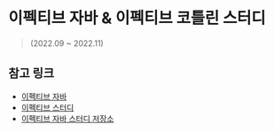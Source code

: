 # 이펙티브 자바 & 이펙티브 코틀린 스터디
> (2022.09 ~ 2022.11)

## 참고 링크
- [이펙티브 자바](https://catalog.11st.co.kr/catalogs/20028104?trTypeCd=PW51&trCtgrNo=585021)
- [이펙티브 스터디](https://catalog.11st.co.kr/catalogs/105794064?trTypeCd=PW22&trCtgrNo=585021)
- [이펙티브 자바 스터디 저장소](https://github.com/Meet-Coder-Study/book-effective-java)
